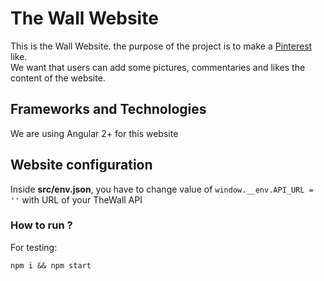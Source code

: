 # The Wall Website

This is the Wall Website. the purpose of the project is to make a [Pinterest](pinterest.com) like.  
We want that users can add some pictures, commentaries and likes the content of the website.

## Frameworks and Technologies

We are using Angular 2+ for this website

## Website configuration

Inside **src/env.json**, you have to change value of
  `window.__env.API_URL = ''` with URL of your TheWall API

### How to run ?

For testing:

    npm i && npm start
